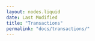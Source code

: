 ```yaml
---
layout: nodes.liquid
date: Last Modified
title: "Transactions"
permalink: "docs/transactions/"
---
```

